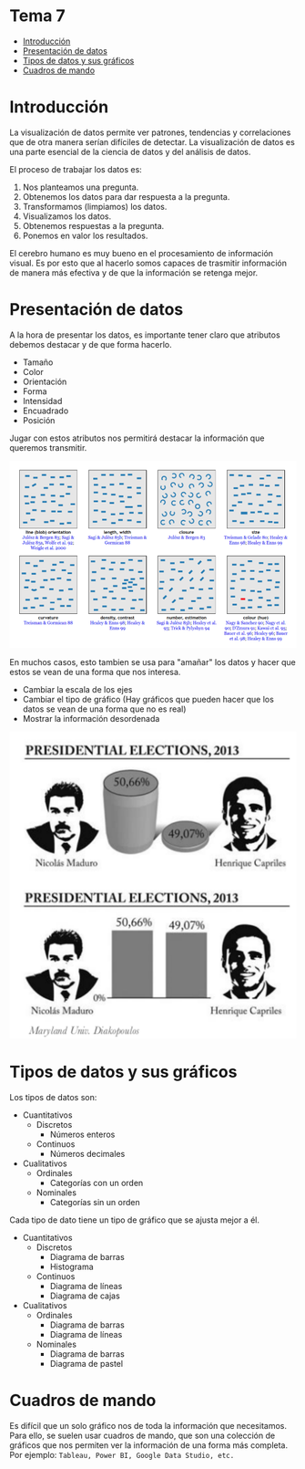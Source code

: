 <!-- markdownlint-disable MD025 -->

# Tema 7 <!-- omit in toc -->

- [Introducción](#introducción)
- [Presentación de datos](#presentación-de-datos)
- [Tipos de datos y sus gráficos](#tipos-de-datos-y-sus-gráficos)
- [Cuadros de mando](#cuadros-de-mando)

# Introducción

La visualización de datos permite ver patrones, tendencias y correlaciones que de otra manera serían difíciles de detectar. 
La visualización de datos es una parte esencial de la ciencia de datos y del análisis de datos.

El proceso de trabajar los datos es:

1. Nos planteamos una pregunta.
2. Obtenemos los datos para dar respuesta a la pregunta.
3. Transformamos (limpiamos) los datos.
4. Visualizamos los datos.
5. Obtenemos respuestas a la pregunta.
6. Ponemos en valor los resultados.

El cerebro humano es muy bueno en el procesamiento de información visual.
Es por esto que al hacerlo somos capaces de trasmitir información de manera más efectiva y de que la información se retenga mejor.

# Presentación de datos

A la hora de presentar los datos, es importante tener claro que atributos debemos destacar y de que forma hacerlo.

- Tamaño
- Color
- Orientación
- Forma
- Intensidad
- Encuadrado
- Posición

Jugar con estos atributos nos permitirá destacar la información que queremos transmitir.

![](./.img/1.png)

En muchos casos, esto tambien se usa para "amañar" los datos y hacer que estos se vean de una forma que nos interesa.

- Cambiar la escala de los ejes
- Cambiar el tipo de gráfico (Hay gráficos que pueden hacer que los datos se vean de una forma que no es real)
- Mostrar la información desordenada

![](./.img/2.png)

# Tipos de datos y sus gráficos

Los tipos de datos son:

- Cuantitativos
  - Discretos
    - Números enteros
  - Continuos
    - Números decimales
- Cualitativos
  - Ordinales
    - Categorías con un orden
  - Nominales
    - Categorías sin un orden

Cada tipo de dato tiene un tipo de gráfico que se ajusta mejor a él.

- Cuantitativos
  - Discretos
    - Diagrama de barras
    - Histograma
  - Continuos
    - Diagrama de líneas
    - Diagrama de cajas
- Cualitativos
  - Ordinales
    - Diagrama de barras
    - Diagrama de líneas
  - Nominales
    - Diagrama de barras
    - Diagrama de pastel

# Cuadros de mando

Es difícil que un solo gráfico nos de toda la información que necesitamos.
Para ello, se suelen usar cuadros de mando, que son una colección de gráficos que nos permiten ver la información de una forma más completa.
Por ejemplo: `Tableau, Power BI, Google Data Studio, etc.`